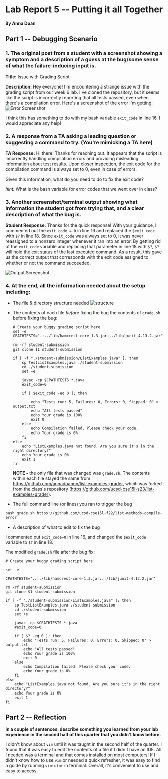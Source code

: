 # Lab Report 5 -- Putting it all Together
**By Anna Doan**

## Part 1 -- Debugging Scenario
### 1. The original post from a student with a screenshot showing a symptom and a description of a guess at the bug/some sense of what the failure-inducing input is.
**Title:** Issue with Grading Script

**Description:** Hey everyone! I'm encountering a strange issue with the grading script from our week 6 lab. I've cloned the repository, but it seems like the script is incorrectly reporting that all tests passed, even when there's a compilation error. Here's a screenshot of the error I'm getting:
![Error Screenshot](l5-error-ss1.png)

I think this has something to do with my bash variable `exit_code` in line 16. I would appreciate any help!

### 2. A response from a TA asking a leading question or suggesting a command to try. (You're mimicking a TA here)

**TA Response:** Hi there! Thanks for reaching out. It appears that the script is incorrectly handling compilation errors and providing misleading information about test results. Upon closer inspection, the exit code for the compilation command is always set to 0, even in case of errors.

Given this information, what do you need to do to fix the exit code? 


_hint:_ What is the bash variable for error codes that we went over in class?

### 3. Another screenshot/terminal output showing what information the student got from trying that, and a clear description of what the bug is. 

**Student Response:** Thanks for the quick response! With your guidance, I commented out the `exit_code = 0` in line 16 and replaced the `$exit_code` with `$?` in line 18. Since `exit_code` was always set to 0, it was never reassigned to a nonzero integer whenever it ran into an error. By getting rid of the `exit_code` variable and replacing that parameter in line 18 with `$?`, `$?` will hold the exit status of the last executed command. As a result, this gave us the correct output that corresponds with the exit code assigned to whether or not the command succeeded. 

![Output Screenshot](l5-correct-output1.png)

### 4. At the end, all the information needed about the setup including:
- The file & directory structure needed
  ![structure](l5-struct.png)
- The contents of each file _before_ fixing the bug
  the contents of `grade.sh` before fixing the bug:
  ```
  # Create your buggy grading script here
  set -e
  CPATHTESTS=".:../lib/hamcrest-core-1.3.jar:../lib/junit-4.13.2.jar"
  
  rm -rf student-submission
  git clone $1 student-submission

  if [ -f "./student-submission/ListExamples.java" ]; then
      cp TestListExamples.java ./student-submission
      cd ./student-submission
      set +e

      javac -cp $CPATHTESTS *.java
      exit_code=0

      if [ $exit_code -eq 0 ]; then
         
          echo "Tests run: 5, Failures: 0, Errors: 0, Skipped: 0" > output.txt
          echo "All tests passed"
          echo Your grade is 100%
          exit 0
      else
          echo Compilation failed. Please check your code.
          echo Your grade is 0%
      fi
  else
      echo "ListExamples.java not found. Are you sure it's in the right directory?"
      echo Your grade is 0%
      exit 1
  fi
  ```
  **NOTE -** the only file that was changed was `grade.sh`. The contents within each file stayed the same from https://github.com/annadoannn/list-examples-grader, whcih was forked from the class's repository (https://github.com/ucsd-cse15l-s23/list-examples-grader).

   
- The full command line (or lines) you ran to trigger the bug
```
bash grade.sh https://github.com/ucsd-cse15l-f22/list-methods-compile-error
```
- A description of what to edit to fix the bug

  
I commented out `exit_code=0` in line 16, and changed the `$exit_code` variable to `$?` in line 18. 

The modified `grade.sh` file after the bug fix:
```
# Create your buggy grading script here

set -e

CPATHTESTS=".:../lib/hamcrest-core-1.3.jar:../lib/junit-4.13.2.jar"

rm -rf student-submission
git clone $1 student-submission

if [ -f "./student-submission/ListExamples.java" ]; then
    cp TestListExamples.java ./student-submission
    cd ./student-submission
    set +e

    javac -cp $CPATHTESTS *.java
    #exit_code=0

    if [ $? -eq 0 ]; then
        echo "Tests run: 5, Failures: 0, Errors: 0, Skipped: 0" > output.txt
        echo "All tests passed"
        echo Your grade is 100%
        exit 0
    else
        echo Compilation failed. Please check your code.
        echo Your grade is 0%
    fi
else
    echo "ListExamples.java not found. Are you sure it's in the right directory?"
    echo Your grade is 0%
    exit 1
fi

```

## Part 2 -- Reflection
**In a couple of sentences, describe something you learned from your lab experience in the second half of this quarter that you didn't know before.**

I didn't know about `vim` until it was taught in the second half of the quarter. I found that it was easy to edit the contents of a file if I didn't have an IDE. All I needed was a terminal and that comes installed on most computers! If I didn't know how to use `vim` or needed a quick refresher, it was easy to find a guide by running `vimtutor` in terminal. Overall, it's convenient to use and easy to access.
